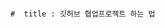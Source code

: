                                                                                                     #  title : 깃허브 협업프로젝트 하는 법





